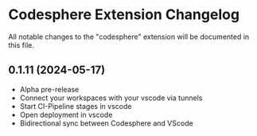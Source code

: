 # Codesphere Extension Changelog

All notable changes to the "codesphere" extension will be documented in this file.

## 0.1.11 (2024-05-17)

- Alpha pre-release
- Connect your workspaces with your vscode via tunnels
- Start CI-Pipeline stages in vscode
- Open deployment in vscode
- Bidirectional sync between Codesphere and VScode
